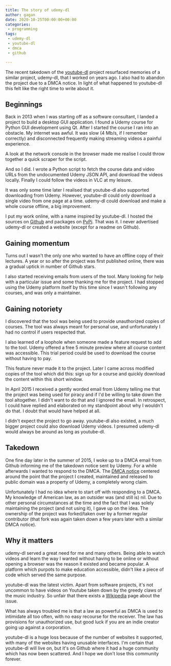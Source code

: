 ```yaml
---
title: The story of udemy-dl
author: gagan
date: 2020-10-25T00:00:00+00:00
categories:
 - programming
tags:
 - udemy-dl
 - youtube-dl
 - dmca
 - github

---
```


The recent takedown of the [youtube-dl](https://github.com/github/dmca/blob/master/2020/10/2020-10-23-RIAA.md) project resurfaced memories of a similar project, udemy-dl, that I worked on years ago. I also had to abandon the project due to a DMCA notice. In light of what happened to youtube-dl this felt like the right time to write about it.

## Beginnings

Back in 2013 when I was starting off as a software consultant, I landed a project to build a desktop GUI application. I found a Udemy course for Python GUI development using Qt. After I started the course I ran into an obstacle. My internet was awful. It was slow (4 Mb/s, if I remember correctly) and disconnected frequently making streaming videos a painful experience.

A look at the network console in the browser made me realise I could throw together a quick scraper for the script.

And so I did. I wrote a Python script to fetch the course data and video URLs from the undocumented Udemy JSON API, and download the videos locally. Finally I could follow the videos in VLC at my leisure.

It was only some time later I realised that youtube-dl also supported downloading from Udemy. However, youtube-dl could only download a single video from one page at a time. udemy-dl could download and make a whole course offline, a big improvement.

I put my work online, with a name inspired by youtube-dl. I hosted the sources on [Github](https://github.com/gaganpreet/udemy-dl) and packages on [PyPi](https://pypi.org/project/udemy-dl/). That was it. I never advertised udemy-dl or created a website (except for a readme on Github).

## Gaining momentum

Turns out I wasn't the only one who wanted to have an offline copy of their lectures. A year or so after the project was first published online, there was a gradual uptick in number of Github stars.

I also started receiving emails from users of the tool. Many looking for help with a particular issue and some thanking me for the project. I had stopped using the Udemy platform itself by this time since I wasn't following any courses, and was only a maintainer.

## Gaining notoriety

I discovered that the tool was being used to provide unauthorized copies of courses. The tool was always meant for personal use, and unfortunately I had no control if users respected that.

I also learned of a loophole when someone made a feature request to add to the tool. Udemy offered a free 5 minute preview where all course content was accessible. This trial period could be used to download the course without having to pay.

This feature never made it to the project. Later I came across modified copies of the tool which did this: sign up for a course and quickly download the content within this short window. 

In April 2015 I received a gently worded email from Udemy telling me that the project was being used for piracy and if I'd be willing to take down the tool altogether. I didn't want to do that and I ignored the email. In retrospect, I could have replied and elaborated on my standpoint about why I wouldn't do that. I doubt that would have helped at all.

I didn't expect the project to go away. youtube-dl also existed, a much bigger project could also download Udemy videos. I presumed udemy-dl would always be around as long as youtube-dl. 


## Takedown

One fine day later in the summer of 2015, I woke up to a DMCA email from Github informing me of the takedown notice sent by Udemy. For a while afterwards I wanted to respond to the DMCA. The [DMCA notice](https://github.com/github/dmca/blob/master/2015/2015-08-12-Udemy.md) centered around the point that the project I created, maintained and released to public domain was a property of Udemy, a completely wrong claim.

Unfortunately I had no idea where to start off with responding to a DMCA. My knowledge of American law, as an outsider was (and still is) nil. Due to other personal circumstances at the time and the fact that I was solely maintaining the project (and not using it), I gave up on the idea. The ownership of the project was forked/taken over by a former regular contributor (that fork was again taken down a few years later with a similar DMCA notice).


## Why it matters

udemy-dl served a great need for me and many others. Being able to watch videos and learn the way I wanted without having to be online or without opening a browser was the reason it existed and became popular. A platform which purpots to make education accessible, didn't like a piece of code which served the same purpose.

youtube-dl was the latest victim. Apart from software projects, it's not uncommon to have videos on Youtube taken down by the greedy claws of the music industry. So unfair that there exists a [Wikipedia](https://en.wikipedia.org/wiki/YouTube\_copyright\_issues) page about the issue.

What has always troubled me is that a law as powerful as DMCA is used to intimidate all too often, with no easy recourse for the receiver. The law has provisions for unauthorized use, but good luck if you are an indie creator going up against a corporation.

youtube-dl is a huge loss because of the number of websites it supported, with many of the websites having unusable interfaces. I'm certain that youtube-dl will live on, but it's on Github where it had a huge community which has now been scattered. And I hope we don't lose this community forever.
